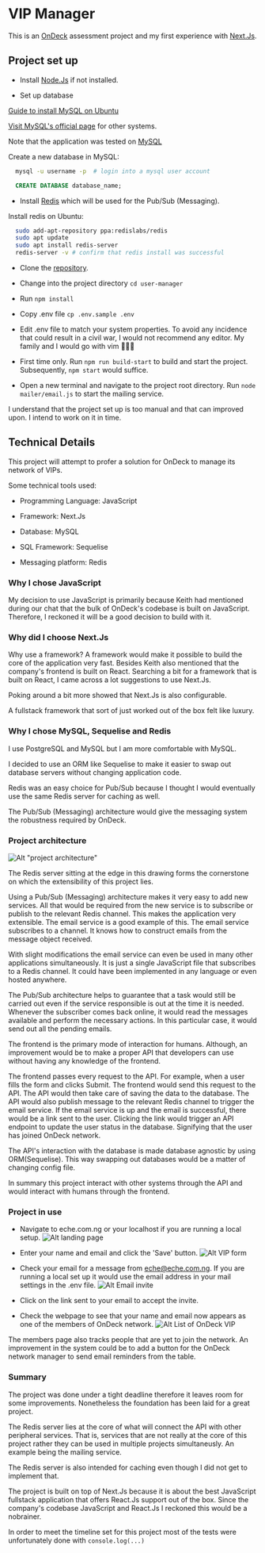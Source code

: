 # VIP Manager

This is an [OnDeck](https://ondeck.com/) assessment project and my first experience with [Next.Js](https://nextjs.org).

## Project set up

- Install [Node.Js](https://nodejs.dev/learn/how-to-install-nodejs) if not installed.

- Set up database

[Guide to install MySQL on Ubuntu](https://www.digitalocean.com/community/tutorials/how-to-install-node-js-on-ubuntu-20-04)

[Visit MySQL's official page](https://dev.mysql.com/doc/mysql-getting-started/en/) for other systems.

Note that the application was tested on [MySQL](https://dev.mysql.com/doc/mysql-getting-started/en/)

Create a new database in MySQL:

```bash
  mysql -u username -p  # login into a mysql user account
```

```sql
  CREATE DATABASE database_name;
```

- Install [Redis](https://docs.redis.com/latest/rs/installing-upgrading/) which will be used for the Pub/Sub (Messaging).

Install redis on Ubuntu:

```bash
  sudo add-apt-repository ppa:redislabs/redis
  sudo apt update
  sudo apt install redis-server
  redis-server -v # confirm that redis install was successful
```

- Clone the [repository](https://github.com/dipperLyra/user-manager.git).

- Change into the project directory `cd user-manager`

- Run `npm install`

- Copy .env file `cp .env.sample .env`

- Edit .env file to match your system properties. To avoid any incidence that could result in a civil war, I would not recommend any editor. My family and I would go with vim 🙅🏾‍♂️

- First time only. Run `npm run build-start` to build and start the project. Subsequently, `npm start` would suffice.

- Open a new terminal and navigate to the project root directory. Run `node mailer/email.js` to start the mailing service.

I understand that the project set up is too manual and that can improved upon. I intend to work on it in time.

## Technical Details

This project will attempt to profer a solution for OnDeck to manage its network of VIPs.

Some technical tools used:

- Programming Language: JavaScript

- Framework: Next.Js

- Database: MySQL

- SQL Framework: Sequelise

- Messaging platform: Redis

### Why I chose JavaScript

My decision to use JavaScript is primarily because Keith had mentioned during our chat that the bulk of OnDeck's codebase is built on JavaScript.
Therefore, I reckoned it will be a good decision to build with it.

### Why did I choose Next.Js

Why use a framework?
A framework would make it possible to build the core of the application very fast.
Besides Keith also mentioned that the company's frontend is built on React.
Searching a bit for a framework that is built on React, I came across a lot suggestions to use Next.Js.

Poking around a bit more showed that Next.Js is also configurable.

A fullstack framework that sort of just worked out of the box felt like luxury.

### Why I chose MySQL, Sequelise and Redis

I use PostgreSQL and MySQL but I am more comfortable with MySQL.

I decided to use an ORM like Sequelise to make it easier to swap out database servers without changing application code.

Redis was an easy choice for Pub/Sub because I thought I would eventually use the same Redis server for caching as well.

The Pub/Sub (Messaging) architecture would give the messaging system the robustness required by OnDeck.

### Project architecture

![Alt "project architecture"](other/ondeck-architecture.png "project architecture")

The Redis server sitting at the edge in this drawing forms the cornerstone on which the extensibility of this project lies.

Using a Pub/Sub (Messaging) architecture makes it very easy to add new services.
All that would be required from the new service is to subscribe or publish to the relevant Redis channel.
This makes the application very extensible. The email service is a good example of this. The email service subscribes to a channel. It knows how to construct emails from the message object received.

With slight modifications the email service can even be used in many other applications simultaneously.
It is just a single JavaScript file that subscribes to a Redis channel. It could have been implemented in any language or even hosted anywhere.

The Pub/Sub architecture helps to guarantee that a task would still be carried out even if the service responsible is out at the time it is needed.
Whenever the subscriber comes back online, it would read the messages available and perform the necessary actions. In this particular case, it would send out all the pending emails.

The frontend is the primary mode of interaction for humans. Although, an improvement would be to make a proper API that developers can use without having any knowledge of the frontend.

The frontend passes every request to the API. For example, when a user fills the form and clicks Submit. The frontend would send this request to the API. The API would then take care of saving the data to the database. The API would also publish message to the relevant Redis channel to trigger the email service. If the email service is up and the email is successful, there would be a link sent to the user. Clicking the link would trigger an API endpoint to update the user status in the database. Signifying that the user has joined OnDeck network.

The API's interaction with the database is made database agnostic by using ORM(Sequelise). This way swapping out databases would be a matter of changing config file.

In summary this project interact with other systems through the API and would interact with humans through the frontend.

### Project in use

- Navigate to eche.com.ng or your localhost if you are running a local setup.
![Alt landing page](./article/images/landing_page.png "landing page")

- Enter your name and email and click the 'Save' button.
![Alt VIP form](./article/images/vip_form.png "vip form page")

- Check your email for a message from eche@eche.com.ng. If you are running a local set up it would use the email address in your mail settings in the .env file.
![Alt Email invite](./article/images/email.png "vip email invite")

- Click on the link sent to your email to accept the invite.

- Check the webpage to see that your name and email now appears as one of the members of OnDeck network.
![Alt List of OnDeck VIP](./article/images/network.png "list of OnDeck VIP members")

The members page also tracks people that are yet to join the network. An improvement in the system could be to add a button for the OnDeck network manager to send email reminders from the table.

### Summary

The project was done under a tight deadline therefore it leaves room for some improvements. Nonetheless the foundation has been laid for a great project.

The Redis server lies at the core of what will connect the API with other peripheral services.
That is, services that are not really at the core of this project rather they can be used in multiple projects simultaneusly. An example being the mailing service.

The Redis server is also intended for caching even though I did not get to implement that.

The project is built on top of Next.Js because it is about the best JavaScript fullstack application that offers React.Js support out of the box. Since the company's codebase JavaScript and React.Js I reckoned this would be a nobrainer.

In order to meet the timeline set for this project most of the tests were unfortunately done with `console.log(...)`
